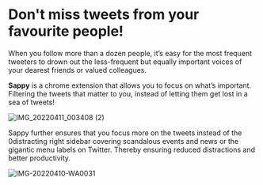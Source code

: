 # Don't miss tweets from your favourite people!

When you follow more than a dozen people, it’s easy for the most frequent tweeters to drown out the less-frequent but equally important voices of your dearest friends or valued colleagues.

**Sappy** is a chrome extension that allows you to focus on what’s important. Filtering the tweets that matter to you, instead of letting them get lost in a sea of tweets!

![IMG_20220411_003408 (2)](https://user-images.githubusercontent.com/56088056/162635851-395f9e89-0de7-4c8e-8d1d-81f966efb615.jpg)

Sappy further ensures that you focus more on the tweets instead of the 0distracting right sidebar covering scandalous events and news or the gigantic menu labels on Twitter. Thereby ensuring reduced distractions and better productivity.

![IMG-20220410-WA0031](https://user-images.githubusercontent.com/56088056/162635646-5c3339f3-55b6-4b0b-a555-8b1f04add372.jpg)
